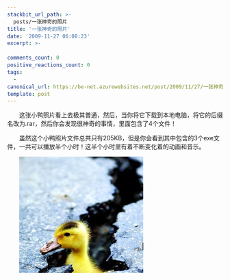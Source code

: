 ```yaml
---
stackbit_url_path: >-
  posts/一张神奇的照片
title: '一张神奇的照片'
date: '2009-11-27 06:08:23'
excerpt: >-
  
comments_count: 0
positive_reactions_count: 0
tags: 
  - 
canonical_url: https://be-net.azurewebsites.net/post/2009/11/27/一张神奇的照片
template: post
---
```

<div style="text-indent: 2em;"><p>这张小鸭照片看上去极其普通，然后，当你将它下载到本地电脑，将它的后缀名改为.rar，然后你会发现很神奇的事情，里面包含了4个文件！</p><p>虽然这个小鸭照片文件总共只有205KB，但是你会看到其中包含的3个exe文件，一共可以播放半个小时！这半个小时里有着不断变化着的动画和音乐。</p><p><span class="Apple-style-span" style="background-color: rgb(255, 255, 255); "><img onload="ResizeImage(this,520)" src="https://raw.githubusercontent.com/Jeff-Tian/blogengine.net/master/Source/BlogEngine/BlogEngine.NET/App_Data/files/image_396.png" alt="" title=""></span></p></div>
